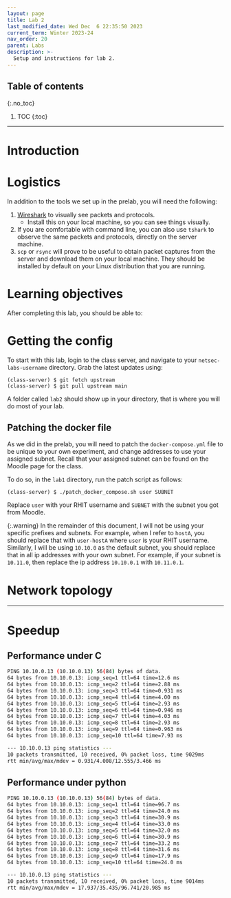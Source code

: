```yaml
---
layout: page
title: Lab 2
last_modified_date: Wed Dec  6 22:35:50 2023
current_term: Winter 2023-24
nav_order: 20
parent: Labs
description: >-
  Setup and instructions for lab 2.
---
```


## Table of contents
{:.no_toc}

1. TOC
{:toc}

---

# Introduction


# Logistics

In addition to the tools we set up in the prelab, you will need the following:

1. [Wireshark](https://www.wireshark.org/) to visually see packets and
   protocols.
   - Install this on your local machine, so you can see things visually.
2. If you are comfortable with command line, you can also use `tshark` to
   observe the same packets and protocols, directly on the server machine.
3. `scp` or `rsync` will prove to be useful to obtain packet captures from the
   server and download them on your local machine. They should be installed by
   default on your Linux distribution that you are running.

# Learning objectives

After completing this lab, you should be able to:


# Getting the config

To start with this lab, login to the class server, and navigate to your
`netsec-labs-username` directory. Grab the latest updates using:

  ```shell
  (class-server) $ git fetch upstream
  (class-server) $ git pull upstream main
  ```

A folder called `lab2` should show up in your directory, that is where you will
do most of your lab.

## Patching the docker file

As we did in the prelab, you will need to patch the `docker-compose.yml` file to
be unique to your own experiment, and change addresses to use your assigned
subnet. Recall that your assigned subnet can be found on the Moodle page for the
class.

To do so, in the `lab1` directory, run the patch script as follows:

  ```shell
  (class-server) $ ./patch_docker_compose.sh user SUBNET
  ```
Replace `user` with your RHIT username and `SUBNET` with the subnet you got from
Moodle.

{:.warning}
In the remainder of this document, I will not be using your specific prefixes
and subnets. For example, when I refer to `hostA`, you should replace that with
`user-hostA` where `user` is your RHIT username. Similarly, I will be using
`10.10.0` as the default subnet, you should replace that in all ip addresses
with your own subnet. For example, if your subnet is `10.11.0`, then replace the
ip address `10.10.0.1` with `10.11.0.1`.

# Network topology


---

# Speedup

## Performance under C

```sh
PING 10.10.0.13 (10.10.0.13) 56(84) bytes of data.
64 bytes from 10.10.0.13: icmp_seq=1 ttl=64 time=12.6 ms
64 bytes from 10.10.0.13: icmp_seq=2 ttl=64 time=2.88 ms
64 bytes from 10.10.0.13: icmp_seq=3 ttl=64 time=0.931 ms
64 bytes from 10.10.0.13: icmp_seq=4 ttl=64 time=4.00 ms
64 bytes from 10.10.0.13: icmp_seq=5 ttl=64 time=2.93 ms
64 bytes from 10.10.0.13: icmp_seq=6 ttl=64 time=0.946 ms
64 bytes from 10.10.0.13: icmp_seq=7 ttl=64 time=4.03 ms
64 bytes from 10.10.0.13: icmp_seq=8 ttl=64 time=2.93 ms
64 bytes from 10.10.0.13: icmp_seq=9 ttl=64 time=0.963 ms
64 bytes from 10.10.0.13: icmp_seq=10 ttl=64 time=7.93 ms

--- 10.10.0.13 ping statistics ---
10 packets transmitted, 10 received, 0% packet loss, time 9029ms
rtt min/avg/max/mdev = 0.931/4.008/12.555/3.466 ms
```

## Performance under python

```sh
PING 10.10.0.13 (10.10.0.13) 56(84) bytes of data.
64 bytes from 10.10.0.13: icmp_seq=1 ttl=64 time=96.7 ms
64 bytes from 10.10.0.13: icmp_seq=2 ttl=64 time=24.0 ms
64 bytes from 10.10.0.13: icmp_seq=3 ttl=64 time=30.9 ms
64 bytes from 10.10.0.13: icmp_seq=4 ttl=64 time=33.0 ms
64 bytes from 10.10.0.13: icmp_seq=5 ttl=64 time=32.0 ms
64 bytes from 10.10.0.13: icmp_seq=6 ttl=64 time=30.9 ms
64 bytes from 10.10.0.13: icmp_seq=7 ttl=64 time=33.2 ms
64 bytes from 10.10.0.13: icmp_seq=8 ttl=64 time=31.6 ms
64 bytes from 10.10.0.13: icmp_seq=9 ttl=64 time=17.9 ms
64 bytes from 10.10.0.13: icmp_seq=10 ttl=64 time=24.0 ms

--- 10.10.0.13 ping statistics ---
10 packets transmitted, 10 received, 0% packet loss, time 9014ms
rtt min/avg/max/mdev = 17.937/35.435/96.741/20.985 ms
```

